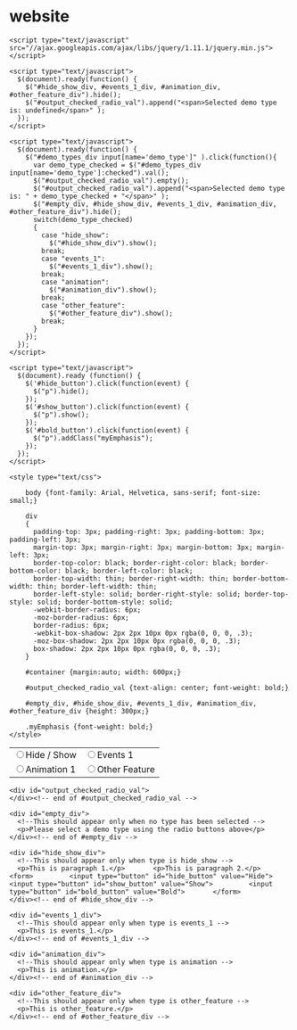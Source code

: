 # website
<!DOCTYPE html>
<html>
  <head>
    <title>Possible jQuery Demos Skeleton Page</title>

    <script type="text/javascript" src="//ajax.googleapis.com/ajax/libs/jquery/1.11.1/jquery.min.js"></script>

<!-- Initially hide demo divs and let user know that demo type is undefined -->
    <script type="text/javascript">
      $(document).ready(function() {
        $("#hide_show_div, #events_1_div, #animation_div, #other_feature_div").hide();
        $("#output_checked_radio_val").append("<span>Selected demo type is: undefined</span>" );
      });
    </script>

<!-- Click handling function for all radio buttons in #demo_types_div  -->
    <script type="text/javascript">
      $(document).ready(function() {
        $("#demo_types_div input[name='demo_type']" ).click(function(){
          var demo_type_checked = $("#demo_types_div input[name='demo_type']:checked").val();
          $("#output_checked_radio_val").empty();
          $("#output_checked_radio_val").append("<span>Selected demo type is: " + demo_type_checked + "</span>" );
          $("#empty_div, #hide_show_div, #events_1_div, #animation_div, #other_feature_div").hide();
          switch(demo_type_checked)
          {
            case "hide_show":
              $("#hide_show_div").show();
            break;
            case "events_1":
              $("#events_1_div").show();
            break;
            case "animation":
              $("#animation_div").show();
            break;
            case "other_feature":
              $("#other_feature_div").show();
            break;
          }
        });
      });
    </script>

<!-- Functions for hide_show_div -->
    <script type="text/javascript">
      $(document).ready (function() {
        $('#hide_button').click(function(event) {          
          $("p").hide(); 
        });
        $('#show_button').click(function(event) {
          $("p").show();
        });
        $('#bold_button').click(function(event) {
          $("p").addClass("myEmphasis");
        });
      });  
    </script>
<!-- End of functions for hide_show_div -->

    <style type="text/css">

        body {font-family: Arial, Helvetica, sans-serif; font-size: small;}

        div
        {
          padding-top: 3px; padding-right: 3px; padding-bottom: 3px; padding-left: 3px; 
          margin-top: 3px; margin-right: 3px; margin-bottom: 3px; margin-left: 3px; 
          border-top-color: black; border-right-color: black; border-bottom-color: black; border-left-color: black; 
          border-top-width: thin; border-right-width: thin; border-bottom-width: thin; border-left-width: thin; 
          border-left-style: solid; border-right-style: solid; border-top-style: solid; border-bottom-style: solid;
          -webkit-border-radius: 6px;
          -moz-border-radius: 6px;
          border-radius: 6px;
          -webkit-box-shadow: 2px 2px 10px 0px rgba(0, 0, 0, .3);
          -moz-box-shadow: 2px 2px 10px 0px rgba(0, 0, 0, .3);
          box-shadow: 2px 2px 10px 0px rgba(0, 0, 0, .3);
        }

        #container {margin:auto; width: 600px;}

        #output_checked_radio_val {text-align: center; font-weight: bold;}

        #empty_div, #hide_show_div, #events_1_div, #animation_div, #other_feature_div {height: 300px;}

        .myEmphasis {font-weight: bold;}
    </style>

  </head>

  <body> 
    <div id="container">
      <div id="demo_types_div">
        <table style="width:100%;">
          <tr>
            <td>
              <input id="Radio1" name="demo_type" type="radio" value="hide_show" />Hide / Show</td>
            <td>
              <input id="Radio2" name="demo_type" type="radio" value="events_1" />Events 1</td>
            </tr>
            <tr>
              <td>
                <input id="Radio3" name="demo_type" type="radio" value="animation" />Animation 1</td>
             <td>
               <input id="Radio4" name="demo_type" type="radio" value="other_feature" />Other Feature</td>
           </tr>
        </table>
      </div><!-- end of #demo_types_div -->
    
    <div id="output_checked_radio_val">
    </div><!-- end of #output_checked_radio_val -->

    <div id="empty_div">
      <!--This should appear only when no type has been selected -->   
      <p>Please select a demo type using the radio buttons above</p> 
    </div><!-- end of #empty_div -->
 
    <div id="hide_show_div">
      <!--This should appear only when type is hide_show -->   
      <p>This is paragraph 1.</p>       <p>This is paragraph 2.</p>       <form>         <input type="button" id="hide_button" value="Hide">         <input type="button" id="show_button" value="Show">         <input type="button" id="bold_button" value="Bold">       </form> 
    </div><!-- end of #hide_show_div -->

    <div id="events_1_div">
      <!--This should appear only when type is events_1 -->   
      <p>This is events_1.</p> 
    </div><!-- end of #events_1_div -->

    <div id="animation_div">
      <!--This should appear only when type is animation -->   
      <p>This is animation.</p> 
    </div><!-- end of #animation_div -->

    <div id="other_feature_div">
      <!--This should appear only when type is other_feature -->   
      <p>This is other_feature.</p> 
    </div><!-- end of #other_feature_div -->

  </div><!-- end of #container -->

</body>
</html>
